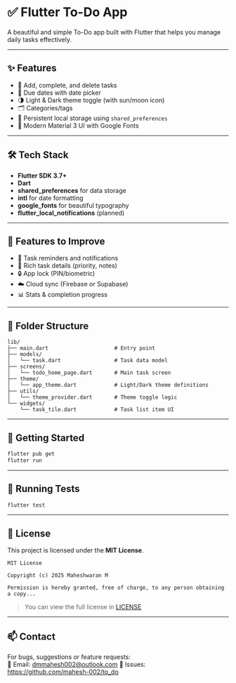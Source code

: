 # ✅ Flutter To-Do App

A beautiful and simple To-Do app built with Flutter that helps you manage daily tasks effectively.

---

## ✨ Features

- 📝 Add, complete, and delete tasks
- 📅 Due dates with date picker
- 🌗 Light & Dark theme toggle (with sun/moon icon)
- 🗂️ Categories/tags
- 💾 Persistent local storage using `shared_preferences`
- 🎨 Modern Material 3 UI with Google Fonts

---

## 🛠️ Tech Stack

- **Flutter SDK 3.7+**
- **Dart**
- **shared_preferences** for data storage
- **intl** for date formatting
- **google_fonts** for beautiful typography
- **flutter_local_notifications** (planned)

---

## 🧠 Features to Improve

- 🔔 Task reminders and notifications
- 📝 Rich task details (priority, notes)
- 🔒 App lock (PIN/biometric)
- ☁️ Cloud sync (Firebase or Supabase)
- 📊 Stats & completion progress

---

## 📂 Folder Structure

```
lib/
├── main.dart                     # Entry point
├── models/
│   └── task.dart                 # Task data model
├── screens/
│   └── todo_home_page.dart       # Main task screen
├── theme/
│   └── app_theme.dart            # Light/Dark theme definitions
├── utils/
│   └── theme_provider.dart       # Theme toggle logic
└── widgets/
    └── task_tile.dart            # Task list item UI
```

---

## 🚀 Getting Started

```bash
flutter pub get
flutter run
```

---

## 🧪 Running Tests

```bash
flutter test
```

---

## 📄 License

This project is licensed under the **MIT License**.

```
MIT License

Copyright (c) 2025 Maheshwaran M

Permission is hereby granted, free of charge, to any person obtaining a copy...
```

> You can view the full license in [LICENSE](LICENSE)

---

## 📫 Contact

For bugs, suggestions or feature requests:  
📧 Email: dmmahesh002@outlook.com 
🐛 Issues: https://github.com/mahesh-002/to_do
